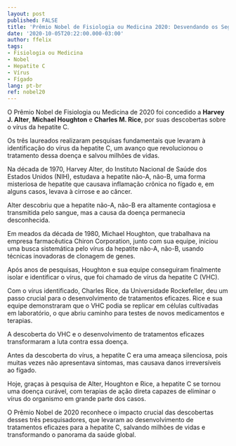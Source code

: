 ```yaml
---
layout: post
published: FALSE
title: 'Prêmio Nobel de Fisiologia ou Medicina 2020: Desvendando os Segredos do Fígado e da Hepatite C'
date: '2020-10-05T20:22:00.000-03:00'
author: ffelix
tags:
- Fisiologia ou Medicina
- Nobel
- Hepatite C
- Vírus
- Fígado
lang: pt-br
ref: nobel20
---
```


O Prêmio Nobel de Fisiologia ou Medicina de 2020 foi concedido a **Harvey J. Alter**, **Michael Houghton** e **Charles M. Rice**, por suas descobertas sobre o vírus da hepatite C. 
  <!--more-->

Os três laureados realizaram pesquisas fundamentais que levaram à identificação do vírus da hepatite C, um avanço que revolucionou o tratamento dessa doença e salvou milhões de vidas.

Na década de 1970, Harvey Alter, do Instituto Nacional de Saúde dos Estados Unidos (NIH), estudava a hepatite não-A, não-B, uma forma misteriosa de hepatite que causava inflamação crônica no fígado e, em alguns casos, levava à cirrose e ao câncer. 

Alter descobriu que a hepatite não-A, não-B era altamente contagiosa e transmitida pelo sangue, mas a causa da doença permanecia desconhecida.

Em meados da década de 1980, Michael Houghton, que trabalhava na empresa farmacêutica Chiron Corporation, junto com sua equipe, iniciou uma busca sistemática pelo vírus da hepatite não-A, não-B, usando técnicas inovadoras de clonagem de genes.

Após anos de pesquisas, Houghton e sua equipe conseguiram finalmente isolar e identificar o vírus, que foi chamado de vírus da hepatite C (VHC).

Com o vírus identificado, Charles Rice, da Universidade Rockefeller, deu um passo crucial para o desenvolvimento de tratamentos eficazes. Rice e sua equipe demonstraram que o VHC podia se replicar em células cultivadas em laboratório, o que abriu caminho para testes de novos medicamentos e terapias.

A descoberta do VHC e o desenvolvimento de tratamentos eficazes transformaram a luta contra essa doença. 

Antes da descoberta do vírus, a hepatite C era uma ameaça silenciosa, pois muitas vezes não apresentava sintomas, mas causava danos irreversíveis ao fígado. 

Hoje, graças à pesquisa de Alter, Houghton e Rice, a hepatite C se tornou uma doença curável, com terapias de ação direta capazes de eliminar o vírus do organismo em grande parte dos casos.

O Prêmio Nobel de 2020 reconhece o impacto crucial das descobertas desses três pesquisadores, que levaram ao desenvolvimento de tratamentos eficazes para a hepatite C, salvando milhões de vidas e transformando o panorama da saúde global. 
